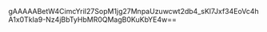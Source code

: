 gAAAAABetW4CimcYriI27SopM1jg27MnpaUzuwcwt2db4_sKl7Jxf34EoVc4hA1x0TkIa9-Nz4jBbTyHbMR0QMagB0KuKbYE4w==